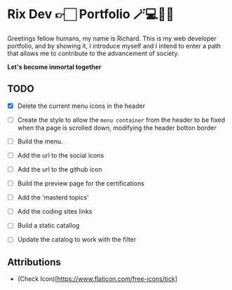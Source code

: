 # Rix Dev 👉🏻 Portfolio 🪄💻👍🏻


Greetings fellow humans, my name is Richard.
This is my web developer portfolio, and by showing it, I introduce myself and I intend to enter a path that allows me to contribute to the advancement of society.

**Let's become inmortal together**

## TODO

- [x] Delete the current menu icons in the header
- [ ] Create the style to allow the `menu container` from the header to be fixed when tha page is scrolled down, modifying the header botton border
- [ ] Build the menu.
- [ ] Add the url to the social icons
- [ ] Add the url to the github icon
- [ ] Build the preview page for the certifications
- [ ] Add the 'masterd topics'
- [ ] Add the coding sites links
- [ ] Build a static catallog

- [ ] Update the catalog to work with the filter


## Attributions

- (Check Icon)[https://www.flaticon.com/free-icons/tick]
